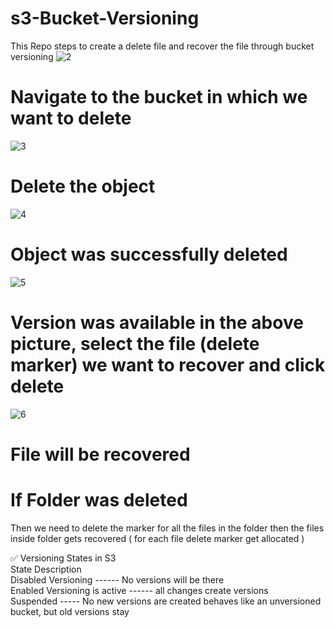 # s3-Bucket-Versioning
This Repo steps to create a delete file and recover the file through bucket versioning
![2](https://github.com/user-attachments/assets/d17d7d9e-9476-4e59-b997-0abb7b0900f5)
# Navigate to the bucket in which we want to delete
![3](https://github.com/user-attachments/assets/41473fe7-5fbb-4881-8ac1-c556b8fc0bb9)
# Delete the object
![4](https://github.com/user-attachments/assets/a5f34a69-5d5a-47ff-91af-957c06de4bbe)
# Object was successfully deleted
![5](https://github.com/user-attachments/assets/b30aa7c2-8c7d-4f46-ac82-4f60d05a961b)
# Version was available in the above picture, select the file (delete marker) we want to recover and click delete 
![6](https://github.com/user-attachments/assets/faddbfd3-4ccb-4da5-8190-20b2833f1709)
# File will be recovered


# If Folder was deleted
Then we need to delete the marker for all the files in the folder then the files inside folder gets recovered ( for each file delete marker get allocated )

✅ Versioning States in S3 <br>
State                   	        Description <br>
Disabled Versioning	        ------          No versions will be there <br>
Enabled	Versioning is active ------  all changes create versions <br>
Suspended           -----    	No new versions are created behaves like an unversioned bucket, but old versions stay <br>
